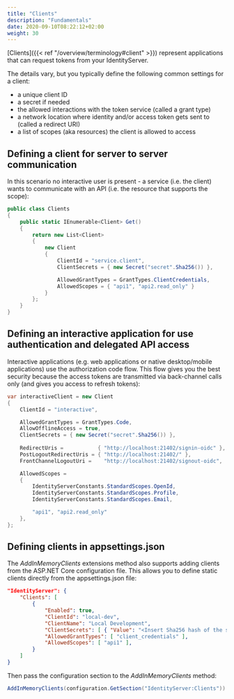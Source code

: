 ```yaml
---
title: "Clients"
description: "Fundamentals"
date: 2020-09-10T08:22:12+02:00
weight: 30
---
```


[Clients]({{< ref "/overview/terminology#client" >}}) represent applications that can request tokens from your IdentityServer.

The details vary, but you typically define the following common settings for a client:

* a unique client ID
* a secret if needed
* the allowed interactions with the token service (called a grant type)
* a network location where identity and/or access token gets sent to (called a redirect URI)
* a list of scopes (aka resources) the client is allowed to access

## Defining a client for server to server communication
In this scenario no interactive user is present - a service (i.e. the client) wants to communicate with an API (i.e. the resource that supports the scope):

```cs
public class Clients
{
    public static IEnumerable<Client> Get()
    {
        return new List<Client>
        {
            new Client
            {
                ClientId = "service.client",                    
                ClientSecrets = { new Secret("secret".Sha256()) },

                AllowedGrantTypes = GrantTypes.ClientCredentials,
                AllowedScopes = { "api1", "api2.read_only" }
            }
        };
    }
}
```

## Defining an interactive application for use authentication and delegated API access
Interactive applications (e.g. web applications or native desktop/mobile applications) use the authorization code flow.
This flow gives you the best security because the access tokens are transmitted via back-channel calls only (and gives you access to refresh tokens):

```cs
var interactiveClient = new Client
{
    ClientId = "interactive",

    AllowedGrantTypes = GrantTypes.Code,
    AllowOfflineAccess = true,
    ClientSecrets = { new Secret("secret".Sha256()) },
    
    RedirectUris =           { "http://localhost:21402/signin-oidc" },
    PostLogoutRedirectUris = { "http://localhost:21402/" },
    FrontChannelLogoutUri =    "http://localhost:21402/signout-oidc",

    AllowedScopes = 
    {
        IdentityServerConstants.StandardScopes.OpenId,
        IdentityServerConstants.StandardScopes.Profile,
        IdentityServerConstants.StandardScopes.Email,

        "api1", "api2.read_only"
    },
};
```

## Defining clients in appsettings.json
The *AddInMemoryClients* extensions method also supports adding clients from the ASP.NET Core configuration file. This allows you to define static clients directly from the appsettings.json file:

```json
"IdentityServer": {
    "Clients": [
        {
            "Enabled": true,
            "ClientId": "local-dev",
            "ClientName": "Local Development",
            "ClientSecrets": [ { "Value": "<Insert Sha256 hash of the secret encoded as Base64 string>" } ],
            "AllowedGrantTypes": [ "client_credentials" ],
            "AllowedScopes": [ "api1" ],
        }
    ]
}
```
    
Then pass the configuration section to the *AddInMemoryClients* method:

```cs
AddInMemoryClients(configuration.GetSection("IdentityServer:Clients"))
```

